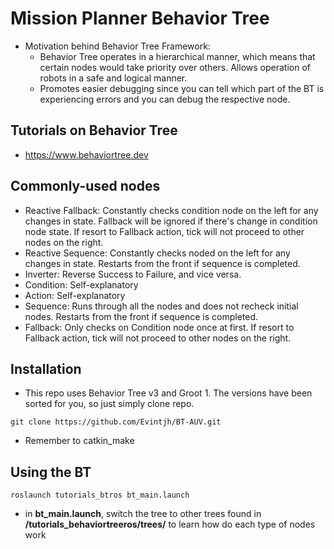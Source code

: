 # Mission Planner Behavior Tree
- Motivation behind Behavior Tree Framework:
  - Behavior Tree operates in a hierarchical manner, which means that certain nodes would take priority over others. Allows operation of robots in a safe and logical manner.
  - Promotes easier debugging since you can tell which part of the BT is experiencing errors and you can debug the respective node.

## Tutorials on Behavior Tree
- https://www.behaviortree.dev

## Commonly-used nodes
- Reactive Fallback: Constantly checks condition node on the left for any changes in state. Fallback will be ignored if there's change in condition node state. If resort to Fallback action, tick will not proceed to other nodes on the right.
- Reactive Sequence: Constantly checks noded on the left for any changes in state. Restarts from the front if sequence is completed.
- Inverter: Reverse Success to Failure, and vice versa.
- Condition: Self-explanatory
- Action: Self-explanatory
- Sequence: Runs through all the nodes and does not recheck initial nodes. Restarts from the front if sequence is completed. 
- Fallback: Only checks on Condition node once at first. If resort to Fallback action, tick will not proceed to other nodes on the right.
  
## Installation
- This repo uses Behavior Tree v3 and Groot 1. The versions have been sorted for you, so just simply clone repo.
```
git clone https://github.com/Evintjh/BT-AUV.git
```
- Remember to catkin_make

## Using the BT
```
roslaunch tutorials_btros bt_main.launch
```
- in __bt_main.launch__, switch the tree to other trees found in __/tutorials_behaviortreeros/trees/__ to learn how do each type of nodes work
